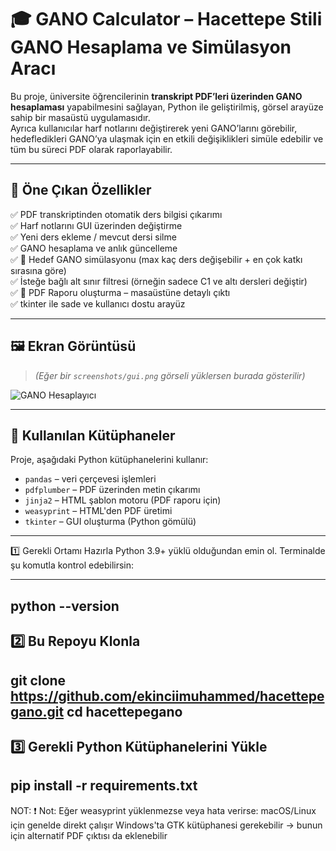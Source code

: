 # 🎓 GANO Calculator – Hacettepe Stili GANO Hesaplama ve Simülasyon Aracı

Bu proje, üniversite öğrencilerinin **transkript PDF’leri üzerinden GANO hesaplaması** yapabilmesini sağlayan, Python ile geliştirilmiş, görsel arayüze sahip bir masaüstü uygulamasıdır.  
Ayrıca kullanıcılar harf notlarını değiştirerek yeni GANO’larını görebilir, hedefledikleri GANO’ya ulaşmak için en etkili değişiklikleri simüle edebilir ve tüm bu süreci PDF olarak raporlayabilir.

---

## 🚀 Öne Çıkan Özellikler

✅ PDF transkriptinden otomatik ders bilgisi çıkarımı  
✅ Harf notlarını GUI üzerinden değiştirme  
✅ Yeni ders ekleme / mevcut dersi silme  
✅ GANO hesaplama ve anlık güncelleme  
✅ 🎯 Hedef GANO simülasyonu (max kaç ders değişebilir + en çok katkı sırasına göre)  
✅ İsteğe bağlı alt sınır filtresi (örneğin sadece C1 ve altı dersleri değiştir)  
✅ 📄 PDF Raporu oluşturma – masaüstüne detaylı çıktı  
✅ tkinter ile sade ve kullanıcı dostu arayüz

---

## 🖼️ Ekran Görüntüsü

> *(Eğer bir `screenshots/gui.png` görseli yüklersen burada gösterilir)*

![GANO Hesaplayıcı](screenshots/gui.png)

---

## 🧩 Kullanılan Kütüphaneler

Proje, aşağıdaki Python kütüphanelerini kullanır:

- `pandas` – veri çerçevesi işlemleri
- `pdfplumber` – PDF üzerinden metin çıkarımı
- `jinja2` – HTML şablon motoru (PDF raporu için)
- `weasyprint` – HTML'den PDF üretimi
- `tkinter` – GUI oluşturma (Python gömülü)

---

1️⃣ Gerekli Ortamı Hazırla
Python 3.9+ yüklü olduğundan emin ol.
Terminalde şu komutla kontrol edebilirsin:

----------------------------------
python --version
----------------------------------

2️⃣ Bu Repoyu Klonla
----------------------------------
git clone https://github.com/ekinciimuhammed/hacettepegano.git
cd hacettepegano
----------------------------------

3️⃣ Gerekli Python Kütüphanelerini Yükle
----------------------------------
pip install -r requirements.txt
----------------------------------
NOT:
❗ Not:
Eğer weasyprint yüklenmezse veya hata verirse:
macOS/Linux için genelde direkt çalışır
Windows'ta GTK kütüphanesi gerekebilir → bunun için alternatif PDF çıktısı da eklenebilir



